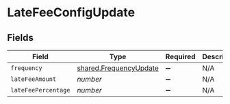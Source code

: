 # LateFeeConfigUpdate


## Fields

| Field                                                                   | Type                                                                    | Required                                                                | Description                                                             |
| ----------------------------------------------------------------------- | ----------------------------------------------------------------------- | ----------------------------------------------------------------------- | ----------------------------------------------------------------------- |
| `frequency`                                                             | [shared.FrequencyUpdate](../../../sdk/models/shared/frequencyupdate.md) | :heavy_minus_sign:                                                      | N/A                                                                     |
| `lateFeeAmount`                                                         | *number*                                                                | :heavy_minus_sign:                                                      | N/A                                                                     |
| `lateFeePercentage`                                                     | *number*                                                                | :heavy_minus_sign:                                                      | N/A                                                                     |